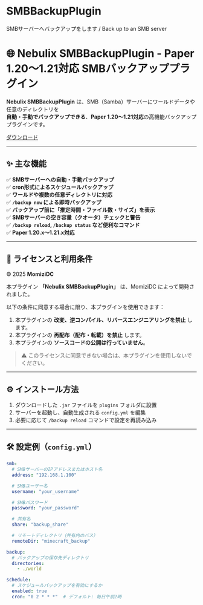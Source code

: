 # SMBBackupPlugin
SMBサーバーへバックアップをします / Back up to an SMB server

# 🌐 Nebulix SMBBackupPlugin - Paper 1.20～1.21対応 SMBバックアッププラグイン

**Nebulix SMBBackupPlugin** は、SMB（Samba）サーバーにワールドデータや任意のディレクトリを  
**自動・手動でバックアップできる**、**Paper 1.20～1.21対応**の高機能バックアッププラグインです。

[ダウンロード](https://github.com/hage-momizi/SMBBackupPlugin/releases/tag/Latest)

---

## ✨ 主な機能

✅ **SMBサーバーへの自動・手動バックアップ**  
✅ **cron形式によるスケジュールバックアップ**  
✅ **ワールドや複数の任意ディレクトリに対応**  
✅ **`/backup now` による即時バックアップ**  
✅ **バックアップ前に「推定時間・ファイル数・サイズ」を表示**  
✅ **SMBサーバーの空き容量（クオータ）チェックと警告**  
✅ **`/backup reload`, `/backup status` など便利なコマンド**  
✅ **Paper 1.20.x～1.21.x対応**

---

## 📄 ライセンスと利用条件

© 2025 **MomiziDC**

本プラグイン **「Nebulix SMBBackupPlugin」** は、MomiziDC によって開発されました。

以下の条件に同意する場合に限り、本プラグインを使用できます：

1. 本プラグインの **改変、逆コンパイル、リバースエンジニアリングを禁止** します。  
2. 本プラグインの **再配布（配布・転載）を禁止** します。  
3. 本プラグインの **ソースコードの公開は行っていません**。

> ⚠️ このライセンスに同意できない場合は、本プラグインを使用しないでください。

---

## ⚙️ インストール方法

1. ダウンロードした `.jar` ファイルを `plugins` フォルダに設置  
2. サーバーを起動し、自動生成される `config.yml` を編集  
3. 必要に応じて `/backup reload` コマンドで設定を再読み込み  

---

## 🛠️ 設定例（`config.yml`）

```yaml
smb:
  # SMBサーバーのIPアドレスまたはホスト名
  address: "192.168.1.100"

  # SMBユーザー名
  username: "your_username"

  # SMBパスワード
  password: "your_password"

  # 共有名
  share: "backup_share"

  # リモートディレクトリ（共有内のパス）
  remoteDir: "minecraft_backup"

backup:
  # バックアップの保存先ディレクトリ
  directories:
    - ./world

schedule:
  # スケジュールバックアップを有効にするか
  enabled: true
  cron: "0 2 * * *"  # デフォルト: 毎日午前2時
